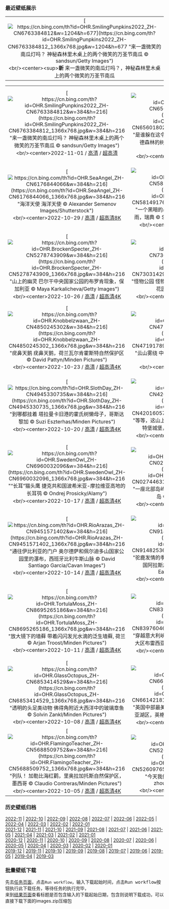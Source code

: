 ### 最近壁纸展示
||
|:---:|
|[![https://cn.bing.com/th?id=OHR.SmilingPunpkins2022_ZH-CN6763384812&w=1204&h=677](https://cn.bing.com/th?id=OHR.SmilingPunpkins2022_ZH-CN6763384812_1366x768.jpg&w=1204&h=677 "来一盏微笑的南瓜灯吗？&#10;神秘森林里木桌上的两个微笑的万圣节南瓜&#10;© sandsun/Getty Images")](https://cn.bing.com/search?q=%e4%b8%87%e5%9c%a3%e8%8a%82%e5%8d%97%e7%93%9c%e7%81%af&form=hpcapt&mkt=zh-cn&filters=HpDate:"20221031_1600")<br/><center><sup>**新**</sup>&nbsp;来一盏微笑的南瓜灯吗？，神秘森林里木桌上的两个微笑的万圣节南瓜<center/>|

||||
|:---:|:---:|:---:|
|[![https://cn.bing.com/th?id=OHR.SmilingPunpkins2022_ZH-CN6763384812&w=384&h=216](https://cn.bing.com/th?id=OHR.SmilingPunpkins2022_ZH-CN6763384812_1366x768.jpg&w=384&h=216 "来一盏微笑的南瓜灯吗？&#10;神秘森林里木桌上的两个微笑的万圣节南瓜&#10;© sandsun/Getty Images")](https://cn.bing.com/search?q=%e4%b8%87%e5%9c%a3%e8%8a%82%e5%8d%97%e7%93%9c%e7%81%af&form=hpcapt&mkt=zh-cn&filters=HpDate:"20221031_1600")<br/><center>2022-11-01 / [高清](https://cn.bing.com/th?id=OHR.SmilingPunpkins2022_ZH-CN6763384812_1920x1200.jpg&w=1920&h=1200) / [超高清](https://cn.bing.com/th?id=OHR.SmilingPunpkins2022_ZH-CN6763384812_UHD.jpg)<center/>|[![https://cn.bing.com/th?id=OHR.WychwoodForest_ZH-CN6560180288&w=384&h=216](https://cn.bing.com/th?id=OHR.WychwoodForest_ZH-CN6560180288_1366x768.jpg&w=384&h=216 "是谁躲在这令人毛骨悚然的树林里？&#10;牛津郡韦奇伍德森林的树，英国&#10;© Frederick Ardley/Getty Images")](https://cn.bing.com/search?q=%e4%b8%87%e5%9c%a3%e8%8a%82&form=hpcapt&mkt=zh-cn&filters=HpDate:"20221030_1600")<br/><center>2022-10-31 / [高清](https://cn.bing.com/th?id=OHR.WychwoodForest_ZH-CN6560180288_1920x1200.jpg&w=1920&h=1200) / [超高清4K](https://cn.bing.com/th?id=OHR.WychwoodForest_ZH-CN6560180288_UHD.jpg&w=3840&h=2160)<center/>|[![https://cn.bing.com/th?id=OHR.SealRiver_ZH-CN6334858649&w=384&h=216](https://cn.bing.com/th?id=OHR.SealRiver_ZH-CN6334858649_1366x768.jpg&w=384&h=216 "北极之王&#10;哈德逊湾边缘的北极熊，加拿大&#10;© Sean Crane/Minden Pictures")](https://cn.bing.com/search?q=%e5%8c%97%e6%9e%81%e7%86%8a&form=hpcapt&mkt=zh-cn&filters=HpDate:"20221029_1600")<br/><center>2022-10-30 / [高清](https://cn.bing.com/th?id=OHR.SealRiver_ZH-CN6334858649_1920x1200.jpg&w=1920&h=1200) / [超高清4K](https://cn.bing.com/th?id=OHR.SealRiver_ZH-CN6334858649_UHD.jpg&w=3840&h=2160)<center/>|
|[![https://cn.bing.com/th?id=OHR.SeaAngel_ZH-CN6176844066&w=384&h=216](https://cn.bing.com/th?id=OHR.SeaAngel_ZH-CN6176844066_1366x768.jpg&w=384&h=216 "海洋天使&#10;海洋天使&#10;© Alexander Semenov Images/Shutterstock")](https://cn.bing.com/search?q=%e6%b5%b7%e6%b4%8b%e5%a4%a9%e4%bd%bf&form=hpcapt&mkt=zh-cn&filters=HpDate:"20221028_1600")<br/><center>2022-10-29 / [高清](https://cn.bing.com/th?id=OHR.SeaAngel_ZH-CN6176844066_1920x1200.jpg&w=1920&h=1200) / [超高清8K](https://cn.bing.com/th?id=OHR.SeaAngel_ZH-CN6176844066_UHD.jpg)<center/>|[![https://cn.bing.com/th?id=OHR.FrankensteinFriday_ZH-CN5814917673&w=384&h=216](https://cn.bing.com/th?id=OHR.FrankensteinFriday_ZH-CN5814917673_1366x768.jpg&w=384&h=216 "一个黑暗的暴风雨之夜&#10;洛桑日内瓦湖上空的暴风雨，瑞典&#10;© Suradech Singhanat/Shutterstock")](https://cn.bing.com/search?q=%e6%97%a5%e5%86%85%e7%93%a6%e6%b9%96&form=hpcapt&mkt=zh-cn&filters=HpDate:"20221027_1600")<br/><center>2022-10-28 / [高清](https://cn.bing.com/th?id=OHR.FrankensteinFriday_ZH-CN5814917673_1920x1200.jpg&w=1920&h=1200) / [超高清](https://cn.bing.com/th?id=OHR.FrankensteinFriday_ZH-CN5814917673_UHD.jpg)<center/>|[![https://cn.bing.com/th?id=OHR.BridgeofSighs_ZH-CN5414607871&w=384&h=216](https://cn.bing.com/th?id=OHR.BridgeofSighs_ZH-CN5414607871_1366x768.jpg&w=384&h=216 "一个吻和一声叹息&#10;意大利威尼斯的叹息桥&#10;© Doug Pearson/Alamy")](https://cn.bing.com/search?q=%e5%8f%b9%e6%81%af%e6%a1%a5&form=hpcapt&mkt=zh-cn&filters=HpDate:"20221026_1600")<br/><center>2022-10-27 / [高清](https://cn.bing.com/th?id=OHR.BridgeofSighs_ZH-CN5414607871_1920x1200.jpg&w=1920&h=1200) / [超高清4K](https://cn.bing.com/th?id=OHR.BridgeofSighs_ZH-CN5414607871_UHD.jpg&w=3840&h=2160)<center/>|
|[![https://cn.bing.com/th?id=OHR.BrockenSpecter_ZH-CN5278743909&w=384&h=216](https://cn.bing.com/th?id=OHR.BrockenSpecter_ZH-CN5278743909_1366x768.jpg&w=384&h=216 "山上的幽灵&#10;巴尔干中央国家公园的布罗肯现象，保加利亚&#10;© Maya Karkalicheva/Getty Images")](https://cn.bing.com/search?q=%e5%b8%83%e7%bd%97%e8%82%af%e7%8e%b0%e8%b1%a1&form=hpcapt&mkt=zh-cn&filters=HpDate:"20221025_1600")<br/><center>2022-10-26 / [高清](https://cn.bing.com/th?id=OHR.BrockenSpecter_ZH-CN5278743909_1920x1200.jpg&w=1920&h=1200) / [超高清4K](https://cn.bing.com/th?id=OHR.BrockenSpecter_ZH-CN5278743909_UHD.jpg&w=3840&h=2160)<center/>|[![https://cn.bing.com/th?id=OHR.OrcusMouth_ZH-CN7303142999&w=384&h=216](https://cn.bing.com/th?id=OHR.OrcusMouth_ZH-CN7303142999_1366x768.jpg&w=384&h=216 "怪物公园&#10;怪物公园里的奥库斯雕像, 意大利博马尔佐花园&#10;© Scott Wilson/Alamy")](https://cn.bing.com/search?q=%e6%84%8f%e5%a4%a7%e5%88%a9%e6%80%aa%e7%89%a9%e5%85%ac%e5%9b%ad&FORM=hpcapt&mkt=zh-cn&filters=HpDate:"20221024_1600")<br/><center>2022-10-25 / [高清](https://cn.bing.com/th?id=OHR.OrcusMouth_ZH-CN7303142999_1920x1200.jpg&w=1920&h=1200) / [超高清4K](https://cn.bing.com/th?id=OHR.OrcusMouth_ZH-CN7303142999_UHD.jpg&w=3840&h=2160)<center/>|[![https://cn.bing.com/th?id=OHR.MarienburgZell_ZH-CN4562312386&w=384&h=216](https://cn.bing.com/th?id=OHR.MarienburgZell_ZH-CN4562312386_1366x768.jpg&w=384&h=216 "维尔茨堡美因河畔的一座城堡&#10;玛利恩堡，德国莱茵兰-普法尔茨州采尔县附近&#10;© Eiben, Hans Georg/Alamy")](https://cn.bing.com/search?q=%e7%8e%9b%e5%88%a9%e6%81%a9%e5%a0%a1&form=hpcapt&mkt=zh-cn&filters=HpDate:"20221023_1600")<br/><center>2022-10-24 / [高清](https://cn.bing.com/th?id=OHR.MarienburgZell_ZH-CN4562312386_1920x1200.jpg&w=1920&h=1200) / [超高清4K](https://cn.bing.com/th?id=OHR.MarienburgZell_ZH-CN4562312386_UHD.jpg&w=3840&h=2160)<center/>|
|[![https://cn.bing.com/th?id=OHR.Knobbelzwaan_ZH-CN4850245302&w=384&h=216](https://cn.bing.com/th?id=OHR.Knobbelzwaan_ZH-CN4850245302_1366x768.jpg&w=384&h=216 "疣鼻天鹅&#10;疣鼻天鹅，荷兰瓦尔肯霍斯特自然保护区&#10;© David Pattyn/Minden Pictures")](https://cn.bing.com/search?q=%e7%96%a3%e9%bc%bb%e5%a4%a9%e9%b9%85&form=hpcapt&mkt=zh-cn&filters=HpDate:"20221022_1600")<br/><center>2022-10-23 / [高清](https://cn.bing.com/th?id=OHR.Knobbelzwaan_ZH-CN4850245302_1920x1200.jpg&w=1920&h=1200) / [超高清4K](https://cn.bing.com/th?id=OHR.Knobbelzwaan_ZH-CN4850245302_UHD.jpg&w=3840&h=2160)<center/>|[![https://cn.bing.com/th?id=OHR.KarstMountains_ZH-CN4719178982&w=384&h=216](https://cn.bing.com/th?id=OHR.KarstMountains_ZH-CN4719178982_1366x768.jpg&w=384&h=216 "云山雾绕&#10;中国桂林漓江国家公园的喀斯特山脉&#10;© Sean Pavone/Alamy")](https://cn.bing.com/search?q=%e6%a1%82%e6%9e%97%e6%bc%93%e6%b1%9f%e9%a3%8e%e6%99%af%e5%8c%ba&form=hpcapt&mkt=zh-cn&filters=HpDate:"20221021_1600")<br/><center>2022-10-22 / [高清](https://cn.bing.com/th?id=OHR.KarstMountains_ZH-CN4719178982_1920x1200.jpg&w=1920&h=1200) / [超高清](https://cn.bing.com/th?id=OHR.KarstMountains_ZH-CN4719178982_UHD.jpg)<center/>|[![https://cn.bing.com/th?id=OHR.GeorgiaCypress_ZH-CN3705257154&w=384&h=216](https://cn.bing.com/th?id=OHR.GeorgiaCypress_ZH-CN3705257154_1366x768.jpg&w=384&h=216 "美国南部的别样秋景&#10;秋季的落羽杉，美国佐治亚州&#10;© Chris Moore/Tandem Stills + Motion")](https://cn.bing.com/search?q=%e8%90%bd%e7%be%bd%e6%9d%89&form=hpcapt&mkt=zh-cn&filters=HpDate:"20221020_1600")<br/><center>2022-10-21 / [高清](https://cn.bing.com/th?id=OHR.GeorgiaCypress_ZH-CN3705257154_1920x1200.jpg&w=1920&h=1200) / [超高清4K](https://cn.bing.com/th?id=OHR.GeorgiaCypress_ZH-CN3705257154_UHD.jpg&w=3840&h=2160)<center/>|
|[![https://cn.bing.com/th?id=OHR.SlothDay_ZH-CN4945330735&w=384&h=216](https://cn.bing.com/th?id=OHR.SlothDay_ZH-CN4945330735_1366x768.jpg&w=384&h=216 "到哪都挂着&#10;塔拉曼卡旧港的霍氏树懒母子，哥斯达黎加&#10;© Suzi Eszterhas/Minden Pictures")](https://cn.bing.com/search?q=%e9%9c%8d%e6%b0%8f%e6%a0%91%e6%87%92&FORM=hpcapt&mkt=zh-cn&filters=HpDate:"20221019_1600")<br/><center>2022-10-20 / [高清](https://cn.bing.com/th?id=OHR.SlothDay_ZH-CN4945330735_1920x1200.jpg&w=1920&h=1200) / [超高清4K](https://cn.bing.com/th?id=OHR.SlothDay_ZH-CN4945330735_UHD.jpg&w=3840&h=2160)<center/>|[![https://cn.bing.com/th?id=OHR.WartburgCastle_ZH-CN4201605751&w=384&h=216](https://cn.bing.com/th?id=OHR.WartburgCastle_ZH-CN4201605751_1366x768.jpg&w=384&h=216 "等等，这山上得有座城堡！&#10;秋天的图林根森林与瓦特堡城堡，德国&#10;© ezypix/Getty Images")](https://cn.bing.com/search?q=%e7%93%a6%e7%89%b9%e5%a0%a1%e5%9f%8e%e5%a0%a1&form=hpcapt&mkt=zh-cn&filters=HpDate:"20221018_1600")<br/><center>2022-10-19 / [高清](https://cn.bing.com/th?id=OHR.WartburgCastle_ZH-CN4201605751_1920x1200.jpg&w=1920&h=1200) / [超高清4K](https://cn.bing.com/th?id=OHR.WartburgCastle_ZH-CN4201605751_UHD.jpg&w=3840&h=2160)<center/>|[![https://cn.bing.com/th?id=OHR.BridalVeilFalls_ZH-CN3954641670&w=384&h=216](https://cn.bing.com/th?id=OHR.BridalVeilFalls_ZH-CN3954641670_1366x768.jpg&w=384&h=216 "风之精灵&#10;Bridalveil Fall, Yosemite National Park, California&#10;© Jeff Foott/Minden Pictures")](https://cn.bing.com/search?q=%e7%ba%a6%e5%a1%9e%e7%b1%b3%e8%92%82+%e6%96%b0%e5%a8%98%e9%9d%a2%e7%ba%b1%e7%80%91%e5%b8%83&form=hpcapt&mkt=zh-cn&filters=HpDate:"20221017_1600")<br/><center>2022-10-18 / [高清](https://cn.bing.com/th?id=OHR.BridalVeilFalls_ZH-CN3954641670_1920x1200.jpg&w=1920&h=1200) / [超高清4K](https://cn.bing.com/th?id=OHR.BridalVeilFalls_ZH-CN3954641670_UHD.jpg&w=3840&h=2160)<center/>|
|[![https://cn.bing.com/th?id=OHR.SwedenOwl_ZH-CN6960032096&w=384&h=216](https://cn.bing.com/th?id=OHR.SwedenOwl_ZH-CN6960032096_1366x768.jpg&w=384&h=216 "“长耳”猫头鹰&#10;捷克共和国波希米亚-摩拉维亚高地的长耳鸮&#10;© Ondrej Prosicky/Alamy")](https://cn.bing.com/search?q=%e9%95%bf%e8%80%b3%e9%b8%ae&form=hpcapt&mkt=zh-cn&filters=HpDate:"20221016_1600")<br/><center>2022-10-17 / [高清](https://cn.bing.com/th?id=OHR.SwedenOwl_ZH-CN6960032096_1920x1200.jpg&w=1920&h=1200) / [超高清4K](https://cn.bing.com/th?id=OHR.SwedenOwl_ZH-CN6960032096_UHD.jpg&w=3840&h=2160)<center/>|[![https://cn.bing.com/th?id=OHR.PrinceChristianSound_ZH-CN0274463143&w=384&h=216](https://cn.bing.com/th?id=OHR.PrinceChristianSound_ZH-CN0274463143_1366x768.jpg&w=384&h=216 "一座北部岛屿的南端&#10;克里斯蒂安王子之声，格陵兰岛&#10;© Posnov/Getty Images")](https://cn.bing.com/search?q=%e6%a0%bc%e9%99%b5%e5%85%b0%e5%b2%9b&form=hpcapt&mkt=zh-cn&filters=HpDate:"20221015_1600")<br/><center>2022-10-16 / [高清](https://cn.bing.com/th?id=OHR.PrinceChristianSound_ZH-CN0274463143_1920x1200.jpg&w=1920&h=1200) / [超高清8K](https://cn.bing.com/th?id=OHR.PrinceChristianSound_ZH-CN0274463143_UHD.jpg)<center/>|[![https://cn.bing.com/th?id=OHR.NaqsheRustam_ZH-CN9695151436&w=384&h=216](https://cn.bing.com/th?id=OHR.NaqsheRustam_ZH-CN9695151436_1366x768.jpg&w=384&h=216 "国际考古日&#10;纳克什鲁斯塔姆遗址，伊朗波斯波利斯&#10;© mshirani/Shutterstock")](https://cn.bing.com/search?q=%e6%b3%a2%e6%96%af%e6%b3%a2%e5%88%a9%e6%96%af&form=hpcapt&mkt=zh-cn&filters=HpDate:"20221014_1600")<br/><center>2022-10-15 / [高清](https://cn.bing.com/th?id=OHR.NaqsheRustam_ZH-CN9695151436_1920x1200.jpg&w=1920&h=1200) / [超高清4K](https://cn.bing.com/th?id=OHR.NaqsheRustam_ZH-CN9695151436_UHD.jpg&w=3840&h=2160)<center/>|
|[![https://cn.bing.com/th?id=OHR.RioArazas_ZH-CN9451571402&w=384&h=216](https://cn.bing.com/th?id=OHR.RioArazas_ZH-CN9451571402_1366x768.jpg&w=384&h=216 "通往伊比利亚的门户&#10;奥尔德萨和佩尔迪多山国家公园里的瀑布，西班牙比利牛斯山脉&#10;© David Santiago Garcia/Cavan Images")](https://cn.bing.com/search?q=%e5%a5%a5%e5%b0%94%e5%be%b7%e8%90%a8%e5%92%8c%e4%bd%a9%e5%b0%94%e8%bf%aa%e5%a4%9a%e5%b1%b1%e5%9b%bd%e5%ae%b6%e5%85%ac%e5%9b%ad&form=hpcapt&mkt=zh-cn&filters=HpDate:"20221013_1600")<br/><center>2022-10-14 / [高清](https://cn.bing.com/th?id=OHR.RioArazas_ZH-CN9451571402_1920x1200.jpg&w=1920&h=1200) / [超高清4K](https://cn.bing.com/th?id=OHR.RioArazas_ZH-CN9451571402_UHD.jpg&w=3840&h=2160)<center/>|[![https://cn.bing.com/th?id=OHR.AlaskaMoose_ZH-CN9148253690&w=384&h=216](https://cn.bing.com/th?id=OHR.AlaskaMoose_ZH-CN9148253690_1366x768.jpg&w=384&h=216 "驼鹿发情的季节&#10;迪纳利国家公园里的两只驼鹿，美国阿拉斯加州&#10;© Yva Momatiuk and John Eastcott/Minden Pictures")](https://cn.bing.com/search?q=%e9%a9%bc%e9%b9%bf&form=hpcapt&mkt=zh-cn&filters=HpDate:"20221012_1600")<br/><center>2022-10-13 / [高清](https://cn.bing.com/th?id=OHR.AlaskaMoose_ZH-CN9148253690_1920x1200.jpg&w=1920&h=1200) / [超高清4K](https://cn.bing.com/th?id=OHR.AlaskaMoose_ZH-CN9148253690_UHD.jpg&w=3840&h=2160)<center/>|[![https://cn.bing.com/th?id=OHR.AmmoniteGraveyard_ZH-CN8904427525&w=384&h=216](https://cn.bing.com/th?id=OHR.AmmoniteGraveyard_ZH-CN8904427525_1366x768.jpg&w=384&h=216 "回到过去&#10;蒙茅斯海滩的菊石路面，英国多塞特侏罗纪海岸世界遗产地&#10;© AWL Images/Danita Delimont")](https://cn.bing.com/search?q=%e4%be%8f%e7%bd%97%e7%ba%aa%e6%b5%b7%e5%b2%b8&form=hpcapt&mkt=zh-cn&filters=HpDate:"20221011_1600")<br/><center>2022-10-12 / [高清](https://cn.bing.com/th?id=OHR.AmmoniteGraveyard_ZH-CN8904427525_1920x1200.jpg&w=1920&h=1200) / [超高清4K](https://cn.bing.com/th?id=OHR.AmmoniteGraveyard_ZH-CN8904427525_UHD.jpg&w=3840&h=2160)<center/>|
|[![https://cn.bing.com/th?id=OHR.TortulaMoss_ZH-CN8695265186&w=384&h=216](https://cn.bing.com/th?id=OHR.TortulaMoss_ZH-CN8695265186_1366x768.jpg&w=384&h=216 "放大镜下的墙藓&#10;带着闪闪发光水滴的泛生墙藓, 荷兰&#10;© Arjan Troost/Minden Pictures")](https://cn.bing.com/search?q=%e6%b3%9b%e7%94%9f%e5%a2%99%e8%97%93&form=hpcapt&mkt=zh-cn&filters=HpDate:"20221010_1600")<br/><center>2022-10-11 / [高清](https://cn.bing.com/th?id=OHR.TortulaMoss_ZH-CN8695265186_1920x1200.jpg&w=1920&h=1200) / [超高清4K](https://cn.bing.com/th?id=OHR.TortulaMoss_ZH-CN8695265186_UHD.jpg&w=3840&h=2160)<center/>|[![https://cn.bing.com/th?id=OHR.ValvestinoDam_ZH-CN8397604653&w=384&h=216](https://cn.bing.com/th?id=OHR.ValvestinoDam_ZH-CN8397604653_1366x768.jpg&w=384&h=216 "穿越意大利峡湾之旅&#10;瓦伦蒂诺大坝，意大利伦巴第大区布雷西亚省&#10;© wmaster890/Getty Images")](https://cn.bing.com/search?q=%e7%93%a6%e4%bc%a6%e8%92%82%e8%af%ba%e5%85%ac%e5%9b%ad&form=hpcapt&mkt=zh-cn&filters=HpDate:"20221009_1600")<br/><center>2022-10-10 / [高清](https://cn.bing.com/th?id=OHR.ValvestinoDam_ZH-CN8397604653_1920x1200.jpg&w=1920&h=1200) / [超高清4K](https://cn.bing.com/th?id=OHR.ValvestinoDam_ZH-CN8397604653_UHD.jpg&w=3840&h=2160)<center/>|[![https://cn.bing.com/th?id=OHR.ChukchiSea_ZH-CN7218471261&w=384&h=216](https://cn.bing.com/th?id=OHR.ChukchiSea_ZH-CN7218471261_1366x768.jpg&w=384&h=216 "什么生长得这样茂盛？&#10;楚科奇海的浮游植物水华，美国阿拉斯加州海岸附近&#10;© Norman Kuring/Kathryn Hansen/U.S. Geological Survey/NASA")](https://cn.bing.com/search?q=%e6%b5%ae%e6%b8%b8%e6%a4%8d%e7%89%a9%e6%b0%b4%e5%8d%8e&form=hpcapt&mkt=zh-cn&filters=HpDate:"20221008_1600")<br/><center>2022-10-09 / [高清](https://cn.bing.com/th?id=OHR.ChukchiSea_ZH-CN7218471261_1920x1200.jpg&w=1920&h=1200) / [超高清4K](https://cn.bing.com/th?id=OHR.ChukchiSea_ZH-CN7218471261_UHD.jpg&w=3840&h=2160)<center/>|
|[![https://cn.bing.com/th?id=OHR.GlassOctopus_ZH-CN6853414529&w=384&h=216](https://cn.bing.com/th?id=OHR.GlassOctopus_ZH-CN6853414529_1366x768.jpg&w=384&h=216 "透明的头足类动物&#10;佛得角附近大西洋中的玻璃章鱼&#10;© Solvin Zankl/Minden Pictures")](https://cn.bing.com/search?q=%e7%8e%bb%e7%92%83%e7%ab%a0%e9%b1%bc&form=hpcapt&mkt=zh-cn&filters=HpDate:"20221007_1600")<br/><center>2022-10-08 / [高清](https://cn.bing.com/th?id=OHR.GlassOctopus_ZH-CN6853414529_1920x1200.jpg&w=1920&h=1200) / [超高清4K](https://cn.bing.com/th?id=OHR.GlassOctopus_ZH-CN6853414529_UHD.jpg&w=3840&h=2160)<center/>|[![https://cn.bing.com/th?id=OHR.WindermereHills_ZH-CN6614218161&w=384&h=216](https://cn.bing.com/th?id=OHR.WindermereHills_ZH-CN6614218161_1366x768.jpg&w=384&h=216 "英国中部最美丽的风景&#10;温德米尔湖的风景，坎布里亚湖区，英格兰&#10;© Chris Warren/eStock Photo")](https://cn.bing.com/search?q=%e6%b8%a9%e5%be%b7%e7%b1%b3%e5%b0%94%e6%b9%96&form=hpcapt&mkt=zh-cn&filters=HpDate:"20221006_1600")<br/><center>2022-10-07 / [高清](https://cn.bing.com/th?id=OHR.WindermereHills_ZH-CN6614218161_1920x1200.jpg&w=1920&h=1200) / [超高清4K](https://cn.bing.com/th?id=OHR.WindermereHills_ZH-CN6614218161_UHD.jpg&w=3840&h=2160)<center/>|[![https://cn.bing.com/th?id=OHR.BayofBiscay_ZH-CN6002214693&w=384&h=216](https://cn.bing.com/th?id=OHR.BayofBiscay_ZH-CN6002214693_1366x768.jpg&w=384&h=216 "隐入大海的龙尾&#10;巴斯克海岸世界地质公园的比斯开湾，西班牙&#10;© Olimpio Fantuz/eStock Photo")](https://cn.bing.com/search?q=%e5%b7%b4%e6%96%af%e5%85%8b%e6%b5%b7%e5%b2%b8%e4%b8%96%e7%95%8c%e5%9c%b0%e8%b4%a8%e5%85%ac%e5%9b%ad&form=hpcapt&mkt=zh-cn&filters=HpDate:"20221005_1600")<br/><center>2022-10-06 / [高清](https://cn.bing.com/th?id=OHR.BayofBiscay_ZH-CN6002214693_1920x1200.jpg&w=1920&h=1200) / [超高清4K](https://cn.bing.com/th?id=OHR.BayofBiscay_ZH-CN6002214693_UHD.jpg&w=3840&h=2160)<center/>|
|[![https://cn.bing.com/th?id=OHR.FlamingoTeacher_ZH-CN5688509752&w=384&h=216](https://cn.bing.com/th?id=OHR.FlamingoTeacher_ZH-CN5688509752_1366x768.jpg&w=384&h=216 "列队！&#10;加勒比海红鹳，里奥拉加托斯自然保护区，墨西哥&#10;© Claudio Contreras/Minden Pictures")](https://cn.bing.com/search?q=%e4%b8%96%e7%95%8c%e6%95%99%e5%b8%88%e6%97%a5&form=hpcapt&mkt=zh-cn&filters=HpDate:"20221004_1600")<br/><center>2022-10-05 / [高清](https://cn.bing.com/th?id=OHR.FlamingoTeacher_ZH-CN5688509752_1920x1200.jpg&w=1920&h=1200) / [超高清4K](https://cn.bing.com/th?id=OHR.FlamingoTeacher_ZH-CN5688509752_UHD.jpg&w=3840&h=2160)<center/>|[![https://cn.bing.com/th?id=OHR.ChongyangFestival_ZH-CN5260976551&w=384&h=216](https://cn.bing.com/th?id=OHR.ChongyangFestival_ZH-CN5260976551_1366x768.jpg&w=384&h=216 "今天我们去爬山吧&#10;黄山的日出，中国&#10;© zhouyousifang/Getty Images")](https://cn.bing.com/search?q=%e9%bb%84%e5%b1%b1&form=hpcapt&mkt=zh-cn&filters=HpDate:"20221003_1600")<br/><center>2022-10-04 / [高清](https://cn.bing.com/th?id=OHR.ChongyangFestival_ZH-CN5260976551_1920x1200.jpg&w=1920&h=1200) / [超高清](https://cn.bing.com/th?id=OHR.ChongyangFestival_ZH-CN5260976551_UHD.jpg)<center/>|[![https://cn.bing.com/th?id=OHR.FairyGlen_ZH-CN4521633106&w=384&h=216](https://cn.bing.com/th?id=OHR.FairyGlen_ZH-CN4521633106_1366x768.jpg&w=384&h=216 "仙境之旅&#10;仙女谷，苏格兰斯凯岛&#10;© e55evu/Getty Images")](https://cn.bing.com/search?q=%e8%8b%8f%e6%a0%bc%e5%85%b0%e6%96%af%e5%87%af%e5%b2%9b&form=hpcapt&mkt=zh-cn&filters=HpDate:"20221002_1600")<br/><center>2022-10-03 / [高清](https://cn.bing.com/th?id=OHR.FairyGlen_ZH-CN4521633106_1920x1200.jpg&w=1920&h=1200) / [超高清4K](https://cn.bing.com/th?id=OHR.FairyGlen_ZH-CN4521633106_UHD.jpg&w=3840&h=2160)<center/>|


### 历史壁纸归档
[2022-11](views/2022/2022-11.md) | [2022-10](views/2022/2022-10.md) | [2022-09](views/2022/2022-09.md) | [2022-08](views/2022/2022-08.md) | [2022-07](views/2022/2022-07.md) | [2022-06](views/2022/2022-06.md) | [2022-05](views/2022/2022-05.md) | [2022-04](views/2022/2022-04.md) | [2022-03](views/2022/2022-03.md) | [2022-02](views/2022/2022-02.md) | [2022-01](views/2022/2022-01.md)  
[2021-12](views/2021/2021-12.md) | [2021-11](views/2021/2021-11.md) | [2021-10](views/2021/2021-10.md) | [2021-09](views/2021/2021-09.md) | [2021-08](views/2021/2021-08.md) | [2021-07](views/2021/2021-07.md) | [2021-06](views/2021/2021-06.md) | [2021-05](views/2021/2021-05.md) | [2021-04](views/2021/2021-04.md) | [2021-03](views/2021/2021-03.md) | [2021-02](views/2021/2021-02.md) | [2021-01](views/2021/2021-01.md)  
[2020-12](views/2020/2020-12.md) | [2020-11](views/2020/2020-11.md) | [2020-10](views/2020/2020-10.md) | [2020-09](views/2020/2020-09.md) | [2020-08](views/2020/2020-08.md) | [2020-07](views/2020/2020-07.md) | [2020-06](views/2020/2020-06.md) | [2020-05](views/2020/2020-05.md) | [2020-04](views/2020/2020-04.md) | [2020-03](views/2020/2020-03.md) | [2020-02](views/2020/2020-02.md) | [2020-01](views/2020/2020-01.md)  
[2019-12](views/2019/2019-12.md) | [2019-11](views/2019/2019-11.md) | [2019-10](views/2019/2019-10.md) | [2019-09](views/2019/2019-09.md) | [2019-08](views/2019/2019-08.md) | [2019-07](views/2019/2019-07.md) | [2019-06](views/2019/2019-06.md) | [2019-05](views/2019/2019-05.md) | [2019-04](views/2019/2019-04.md) | [2019-03](views/2019/2019-03.md)


### 批量壁纸下载
先去[任务页面](https://github.com/wefashe/image-save/actions/workflows/mydown.yml)，点击`Run workflow`，输入下载起始时间，点击<kbd>Run workflow</kbd>按钮执行此下载任务，等待任务的执行完毕，  
来到[结果页面](https://github.com/wefashe/image-save/releases/tag/down_zip_tag)查看标题是否包含输入的下载起始日期，包含则说明下载成功，可以直接下载下面的images.zip压缩包  
